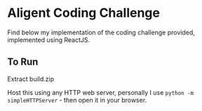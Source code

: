 # Aligent Coding Challenge

Find below my implementation of the coding challenge provided, implemented using ReactJS.

## To Run

Extract build.zip 

Host this using any HTTP web server, personally I use ``` python -m simpleHTTPServer ``` - then open it in your browser.